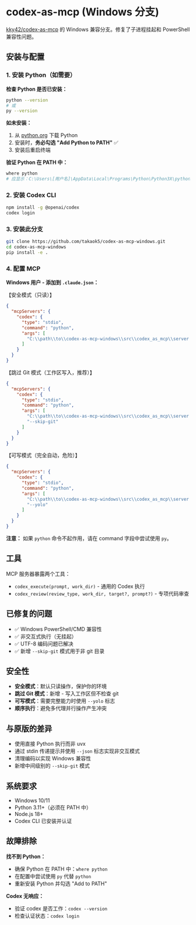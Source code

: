 # codex-as-mcp (Windows 分支)

[kky42/codex-as-mcp](https://github.com/kky42/codex-as-mcp) 的 Windows 兼容分支。修复了子进程挂起和 PowerShell 兼容性问题。

## 安装与配置

### 1. 安装 Python（如需要）

**检查 Python 是否已安装：**
```bash
python --version
# 或
py --version
```

**如未安装：**
1. 从 [python.org](https://www.python.org/downloads/) 下载 Python
2. 安装时，**务必勾选 "Add Python to PATH"** ✅
3. 安装后重启终端

**验证 Python 在 PATH 中：**
```bash
where python
# 应显示：C:\Users\[用户名]\AppData\Local\Programs\Python\Python3X\python.exe
```

### 2. 安装 Codex CLI
```bash
npm install -g @openai/codex
codex login
```

### 3. 安装此分支
```bash
git clone https://github.com/takaok5/codex-as-mcp-windows.git
cd codex-as-mcp-windows
pip install -e .
```

### 4. 配置 MCP

**Windows 用户 - 添加到 `.claude.json`：**

【安全模式（只读）】
```json
{
  "mcpServers": {
    "codex": {
      "type": "stdio",
      "command": "python",
      "args": [
        "C:\\path\\to\\codex-as-mcp-windows\\src\\codex_as_mcp\\server.py"
      ]
    }
  }
}
```

【跳过 Git 模式（工作区写入，推荐）】
```json
{
  "mcpServers": {
    "codex": {
      "type": "stdio",
      "command": "python",
      "args": [
        "C:\\path\\to\\codex-as-mcp-windows\\src\\codex_as_mcp\\server.py",
        "--skip-git"
      ]
    }
  }
}
```

【可写模式（完全自动，危险）】
```json
{
  "mcpServers": {
    "codex": {
      "type": "stdio",
      "command": "python",
      "args": [
        "C:\\path\\to\\codex-as-mcp-windows\\src\\codex_as_mcp\\server.py",
        "--yolo"
      ]
    }
  }
}
```

**注意：** 如果 `python` 命令不起作用，请在 command 字段中尝试使用 `py`。

## 工具

MCP 服务器暴露两个工具：
- `codex_execute(prompt, work_dir)` - 通用的 Codex 执行
- `codex_review(review_type, work_dir, target?, prompt?)` - 专项代码审查

## 已修复的问题

- ✅ Windows PowerShell/CMD 兼容性
- ✅ 非交互式执行（无挂起）
- ✅ UTF-8 编码问题已解决
- ✅ 新增 `--skip-git` 模式用于非 git 目录

## 安全性

- **安全模式**：默认只读操作，保护你的环境
- **跳过 Git 模式**：新增 - 写入工作区但不检查 git
- **可写模式**：需要完整能力时使用 `--yolo` 标志
- **顺序执行**：避免多代理并行操作产生冲突

## 与原版的差异

- 使用直接 Python 执行而非 uvx
- 通过 stdin 传递提示并使用 `--json` 标志实现非交互模式
- 清理编码以实现 Windows 兼容性
- 新增中间级别的 `--skip-git` 模式

## 系统要求

- Windows 10/11
- Python 3.11+（必须在 PATH 中）
- Node.js 18+
- Codex CLI 已安装并认证

## 故障排除

**找不到 Python：**
- 确保 Python 在 PATH 中：`where python`
- 在配置中尝试使用 `py` 代替 `python`
- 重新安装 Python 并勾选 "Add to PATH"

**Codex 无响应：**
- 验证 codex 是否工作：`codex --version`
- 检查认证状态：`codex login`
